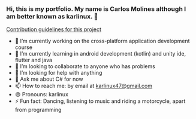 ### Hi, this is my portfolio. My name is Carlos Molines although I am better known as karlinux. 👋
[Contribution guidelines for this project](docs/CONTRIBUTING.md)

- 🔭 I’m currently working on the cross-platform application development course
- 🌱 I’m currently learning in android development (kotlin) and unity ide, flutter and java
- 👯 I’m looking to collaborate to anyone who has problems
- 🤔 I’m looking for help with anything 
- 💬 Ask me about C# for now
- 📫 How to reach me: by email at karlinux47@gmail.com
- 😄 Pronouns: karlinux
- ⚡ Fun fact: Dancing, listening to music and riding a motorcycle, apart from programming

